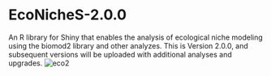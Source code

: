 # EcoNicheS-2.0.0
An R library for Shiny that enables the analysis of ecological niche modeling using the biomod2 library and other analyzes. This is Version 2.0.0, and subsequent versions will be uploaded with additional analyses and upgrades. ![eco2](https://user-images.githubusercontent.com/25662791/244543343-ac0a9b00-a873-469d-ac33-4b49cba48a90.png)

